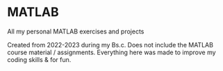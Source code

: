 # MATLAB
All my personal MATLAB exercises and projects

Created from 2022-2023 during my Bs.c. Does not include the MATLAB course material / assignments. Everything here was made to improve my coding skills & for fun.
